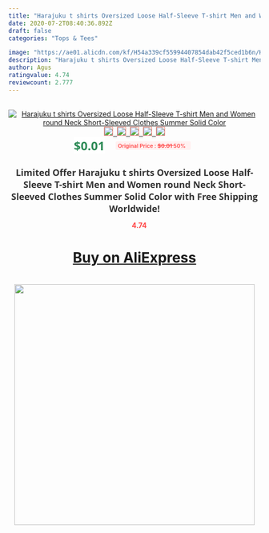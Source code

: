 ```yaml
---
title: "Harajuku t shirts Oversized Loose Half-Sleeve T-shirt Men and Women round Neck Short-Sleeved Clothes Summer Solid Color"
date: 2020-07-2T08:40:36.892Z
draft: false
categories: "Tops & Tees"

image: "https://ae01.alicdn.com/kf/H54a339cf55994407854dab42f5ced1b6n/Harajuku-t-shirts-Oversized-Loose-Half-Sleeve-T-shirt-Men-and-Women-round-Neck-Short-Sleeved.jpg"
description: "Harajuku t shirts Oversized Loose Half-Sleeve T-shirt Men and Women round Neck Short-Sleeved Clothes Summer Solid Color"
author: Agus
ratingvalue: 4.74
reviewcount: 2.777
---
```

<br>
<div style="text-align: center;">
<a href="https://s.click.aliexpress.com/e/_AVrgKp" target="_blank" rel="nofollow noopener noreferrer"><img alt="Harajuku t shirts Oversized Loose Half-Sleeve T-shirt Men and Women round Neck Short-Sleeved Clothes Summer Solid Color" class="magnifier-image" src="https://ae01.alicdn.com/kf/H54a339cf55994407854dab42f5ced1b6n/Harajuku-t-shirts-Oversized-Loose-Half-Sleeve-T-shirt-Men-and-Women-round-Neck-Short-Sleeved.jpg_640x640.jpg">
<br>
<img style="border:1px solid salmon" src="https://ae01.alicdn.com/kf/H54a339cf55994407854dab42f5ced1b6n/Harajuku-t-shirts-Oversized-Loose-Half-Sleeve-T-shirt-Men-and-Women-round-Neck-Short-Sleeved.jpg_120x120.jpg">&nbsp;&nbsp;<img style="border:1px solid salmon" src="https://ae01.alicdn.com/kf/Hdce5eafd8ecd4dcaa80abb7d4ff5fdd3C/Harajuku-t-shirts-Oversized-Loose-Half-Sleeve-T-shirt-Men-and-Women-round-Neck-Short-Sleeved.jpg_120x120.jpg">&nbsp;&nbsp;<img style="border:1px solid salmon" src="https://ae01.alicdn.com/kf/H0bdc198053274596b14d208675343b91X/Harajuku-t-shirts-Oversized-Loose-Half-Sleeve-T-shirt-Men-and-Women-round-Neck-Short-Sleeved.jpg_120x120.jpg">&nbsp;&nbsp;<img style="border:1px solid salmon" src="https://ae01.alicdn.com/kf/He488f5ce191041509ba3408893b3e120U/Harajuku-t-shirts-Oversized-Loose-Half-Sleeve-T-shirt-Men-and-Women-round-Neck-Short-Sleeved.jpg_120x120.jpg">&nbsp;&nbsp;<img style="border:1px solid salmon" src="https://ae01.alicdn.com/kf/H9aa6b787d09347f3b3eb384373a68ff4W/Harajuku-t-shirts-Oversized-Loose-Half-Sleeve-T-shirt-Men-and-Women-round-Neck-Short-Sleeved.jpg_120x120.jpg"></a></div><br0>
<div style="text-align: center;"><span style="background-color: white; border: 0px; box-sizing: border-box; color: seagreen; display: inline-block; font-family: &quot;open sans&quot; , &quot;arial&quot; , &quot;helvetica&quot; , sans-serif , &quot;heiti&quot;; font-size: 24px; font-stretch: inherit; font-weight: 700; line-height: inherit; margin: 0px 10px 0px 0px; padding: 0px; vertical-align: middle;">$0.01 </span>
<span style="background: rgb(255 , 241 , 241); border-radius: 3px; border: 0px; box-sizing: border-box; color: #ff4747; display: inline-block; font-family: inherit; font-size: 12px; font-stretch: inherit; font-style: inherit; font-variant: inherit; font-weight: 600; line-height: inherit; margin: 0px; padding: 2px 5px; transform: scale(0.9); vertical-align: middle;">Original Price : <b style="text-decoration: line-through;">$0.01 </b> 50%&nbsp;&nbsp;</span></div>
<h1 style="color: #333333; display: inline-block; font-family: &quot;open sans&quot; , &quot;arial&quot; , &quot;helvetica&quot; , sans-serif , &quot;heiti&quot;; font-size: 18px; font-stretch: inherit; font-weight: 700; text-align: center;">Limited Offer Harajuku t shirts Oversized Loose Half-Sleeve T-shirt Men and Women round Neck Short-Sleeved Clothes Summer Solid Color with Free Shipping Worldwide!</h1>
<div style="color: #ff4747; text-align: center;">
<img src="https://4.bp.blogspot.com/-M0ZcTcb-5uY/XleCXlxnR4I/AAAAAAAAAEc/OrjgMkXV1oMQFaCRZj5HQwOCBcu3w1FegCPcBGAYYCw/s1600/star.png" style="height: 15px;">&nbsp;<b>4.74</b></div>
<div class="button_cont" align="center"><a class="buynow_a" href="https://s.click.aliexpress.com/e/_AVrgKp" target="_blank" rel="nofollow noopener noreferrer"><H1>Buy on AliExpress</H1></a></div><br>
<div class="separator" style="clear: both; text-align: center;">
<img src="https://lh3.googleusercontent.com/-pTy5HemUv9M/XlePHvY0dAI/AAAAAAAAAE4/0nX5iRUoIWY8eMW9Dpxeirr157OZliDIgCLcBGAsYHQ/s1600/badge.gif" width="480">
</div>

